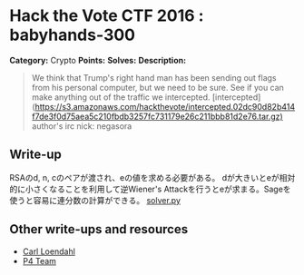 # Hack the Vote CTF 2016 : babyhands-300

**Category:** Crypto
**Points:**
**Solves:**
**Description:**

> We think that Trump's right hand man has been sending out flags from his personal computer, but we need to be sure. See if you can make anything out of the traffic we intercepted.  [intercepted](<https://s3.amazonaws.com/hackthevote/intercepted.02dc90d82b414f7de3f0d75aea5c210fbdb3257fc731179e26c211bbb81d2e76.tar.gz)>    author's irc nick: negasora


## Write-up
RSAのd, n, cのペアが渡され、eの値を求める必要がある。
dが大きいとeが相対的に小さくなることを利用して逆Wiener's Attackを行うとeが求まる。Sageを使うと容易に連分数の計算ができる。
[solver.py](solver.py)

## Other write-ups and resources

* [Carl Loendahl](https://github.com/grocid/CTF/tree/master/Hack%20the%20vote/2016#babys-hands-300-p)
* [P4 Team](https://github.com/p4-team/ctf/tree/master/2016-11-05-hack-the-vote/hands_crypto_300)

